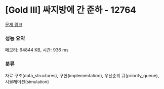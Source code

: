 # [Gold III] 싸지방에 간 준하 - 12764 

[문제 링크](https://www.acmicpc.net/problem/12764) 

### 성능 요약

메모리: 64844 KB, 시간: 936 ms

### 분류

자료 구조(data_structures), 구현(implementation), 우선순위 큐(priority_queue), 시뮬레이션(simulation)

